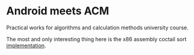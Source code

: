 # Android meets ACM
Practical works for algorithms and calculation methods university course.

The most and only interesting thing here is the x86 assembly coctail sort [implementation](Lab2/app/src/main/asm/shaker_sort.asm).
